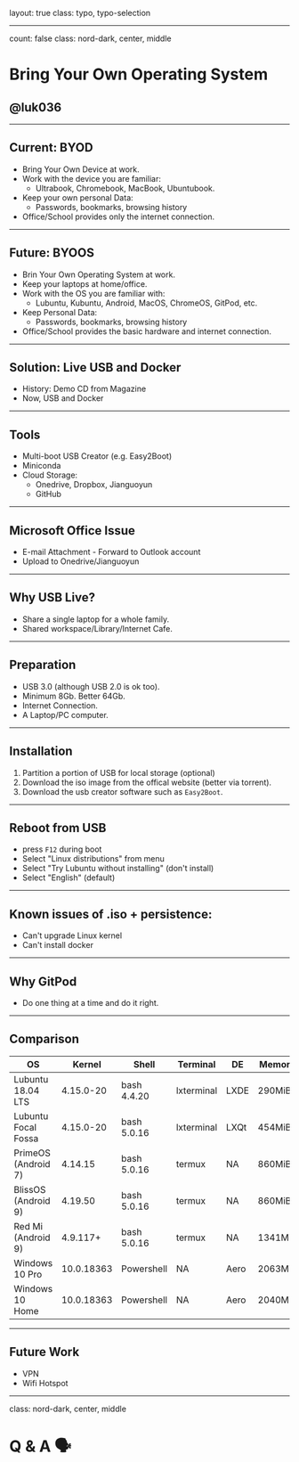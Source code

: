 layout: true
class: typo, typo-selection

---

count: false
class: nord-dark, center, middle

# Bring Your Own Operating System

## @luk036

---

## Current: BYOD

- Bring Your Own Device at work.
- Work with the device you are familiar:
    - Ultrabook, Chromebook, MacBook, Ubuntubook.
- Keep your own personal Data:
    - Passwords, bookmarks, browsing history
- Office/School provides only the internet connection.

---

## Future: BYOOS

- Brin Your Own Operating System at work.
- Keep your laptops at home/office.
- Work with the OS you are familiar with:
    - Lubuntu, Kubuntu, Android, MacOS, ChromeOS, GitPod, etc.
- Keep Personal Data:
    - Passwords, bookmarks, browsing history
- Office/School provides the basic hardware and internet connection.

---

## Solution: Live USB and Docker

- History: Demo CD from Magazine
- Now, USB and Docker

---

## Tools

- Multi-boot USB Creator (e.g. Easy2Boot)
- Miniconda
- Cloud Storage:
    - Onedrive, Dropbox, Jianguoyun
    - GitHub

---

## Microsoft Office Issue

- E-mail Attachment - Forward to Outlook account
- Upload to Onedrive/Jianguoyun

---

## Why USB Live?

- Share a single laptop for a whole family.
- Shared workspace/Library/Internet Cafe.

---

## Preparation

- USB 3.0 (although USB 2.0 is ok too).
- Minimum 8Gb. Better 64Gb.
- Internet Connection.
- A Laptop/PC computer.

---

## Installation

1. Partition a portion of USB for local storage (optional)
2. Download the iso image from the offical website (better via torrent).
3. Download the usb creator software such as `Easy2Boot`.

---

## Reboot from USB

- press `F12` during boot
- Select "Linux distributions" from menu
- Select "Try Lubuntu without installing" (don't install)
- Select "English" (default)

---

## Known issues of .iso + persistence:

- Can't upgrade Linux kernel
- Can't install docker

---

## Why GitPod

- Do one thing at a time and do it right.

---

## Comparison

| OS                  | Kernel     | Shell       | Terminal   | DE   | Memory  |
| ------------------- | ---------- | ----------- | ---------- | ---- | ------- |
| Lubuntu 18.04 LTS   | 4.15.0-20  | bash 4.4.20 | lxterminal | LXDE | 290MiB  |
| Lubuntu Focal Fossa | 4.15.0-20  | bash 5.0.16 | lxterminal | LXQt | 454MiB  |
| PrimeOS (Android 7) | 4.14.15    | bash 5.0.16 | termux     | NA   | 860MiB  |
| BlissOS (Android 9) | 4.19.50    | bash 5.0.16 | termux     | NA   | 860MiB  |
| Red Mi (Android 9)  | 4.9.117+   | bash 5.0.16 | termux     | NA   | 1341MiB |
| Windows 10 Pro      | 10.0.18363 | Powershell  | NA         | Aero | 2063MiB |
| Windows 10 Home     | 10.0.18363 | Powershell  | NA         | Aero | 2040MiB |

---

## Future Work

- VPN
- Wifi Hotspot

---

class: nord-dark, center, middle

# Q & A 🗣️
